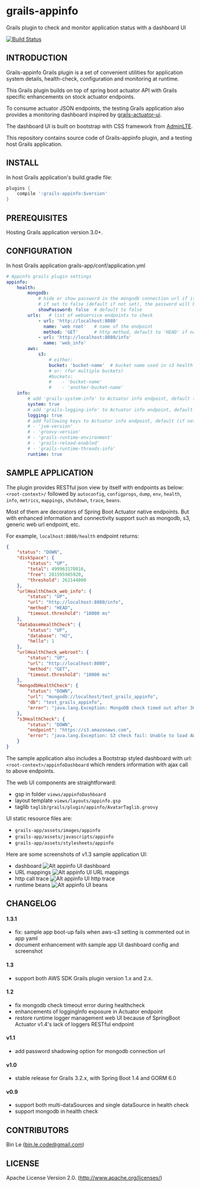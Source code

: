 # grails-appinfo
Grails plugin to check and monitor application status with a dashboard UI

[![Build Status](https://travis-ci.org/binlecode/grails-appinfo.svg?branch=master)](https://travis-ci.org/binlecode/grails-appinfo)
 
## INTRODUCTION 

Grails-appinfo Grails plugin is a set of convenient utilities for application 
system details, health-check, configuration and monitoring at runtime.

This Grails plugin builds on top of spring boot actuator API with Grails specific
enhancements on stock actuator endpoints. 

To consume actuator JSON endpoints, the testing Grails application also provides a monitoring
dashboard inspired by [grails-actuator-ui](https://github.com/dmahapatro/grails-actuator-ui).

The dashboard UI is built on bootstrap with CSS framework from [AdminLTE](https://adminlte.io/). 

This repository contains source code of Grails-appinfo plugin, and a testing host Grails application.

## INSTALL

In host Grails application's build.gradle file:

```groovy
plugins {
    compile ':grails-appinfo:$version'
}
```

## PREREQUISITES

Hosting Grails application version 3.0+.


## CONFIGURATION


In host Grails application grails-app/conf/application.yml

```yaml
# Appinfo grails plugin settings
appinfo:
    health:
        mongodb:
            # hide or show password in the mongodb connection url if it contains credential info
            # if set to false (default if not set), the password will be replaced as '<pswd>'
            showPassword: false  # default to false
        urls:   # list of webservice endpoints to check
            - url: 'http://localhost:8080'
              name: 'web root'   # name of the endpoint
              method: 'GET'      # http method, default to 'HEAD' if not given
            - url: 'http://localhost:8080/info'
              name: 'web_info'
        aws:
            s3:
                # either:
                bucket: 'bucket-name'  # bucket name used in s3 health check
                # or: (for multiple buckets)
                #buckets:
                #    - 'bucket-name'
                #    - 'another-bucket-name'
    info:
        # add 'grails-system-info' to Actuator info endpoint, default (if not set) is not enabled
        system: true
        # add 'grails-logging-info' to Actuator info endpoint, default (if not set) is not enabled
        logging: true
        # add following keys to Actuator info endpoint, default (if not set) is not enabled
        # - 'jvm-version'
        # - 'groovy-version'
        # - 'grails-runtime-environment'
        # - 'grails-reload-enabled'
        # - 'grails-runtime-threads-info'
        runtime: true
```

## SAMPLE APPLICATION

The plugin provides RESTful json view by itself with endpoints as below:
`<root-context>/` followed by `autoconfig`, `configprops`, `dump`, `env`, `health`, `info`, `metrics`, `mappings`, `shutdown`, `trace`, `beans`.

Most of them are decorators of Spring Boot Actuator native endpoints. But with enhanced information and connectivity support such as mongodb, s3, generic web url endpoint, etc.

For example, `localhost:8080/health` endpoint returns:
```json
{
    "status": "DOWN",
    "diskSpace": {
        "status": "UP",
        "total": 499963170816,
        "free": 281595985920,
        "threshold": 262144000
    },
    "urlHealthCheck_web_info": {
        "status": "UP",
        "url": "http://localhost:8080/info",
        "method": "HEAD",
        "timeout.threshold": "10000 ms"
    },
    "databaseHealthCheck": {
        "status": "UP",
        "database": "H2",
        "hello": 1
    },
    "urlHealthCheck_webroot": {
        "status": "UP",
        "url": "http://localhost:8080",
        "method": "GET",
        "timeout.threshold": "10000 ms"
    },
    "mongodbHealthCheck": {
        "status": "DOWN",
        "url": "mongodb://localhost/test_grails_appinfo",
        "db": "test_grails_appinfo",
        "error": "java.lang.Exception: MongoDB check timed out after 3000 ms"
    },
    "s3HealthCheck": {
        "status": "DOWN",
        "endpoint": "https://s3.amazonaws.com",
        "error": "java.lang.Exception: S3 check fail: Unable to load AWS credentials from any provider in the chain"
    }
}
```

The sample application also includes a Bootstrap styled dashboard with url:
`<root-context>/appinfoDashboard` which renders information with ajax call to above endpoints.

The web UI components are straightforward:
- gsp in folder `views/appinfoDashboard`
- layout template `views/layouts/appinfo.gsp`
- taglib `taglib/grails/plugin/appinfo/AvatarTaglib.groovy`

UI static resource files are:
- `grails-app/assets/images/appinfo`
- `grails-app/assets/javascripts/appinfo`
- `grails-app/assets/stylesheets/appinfo`

Here are some screenshots of v1.3 sample application UI:
- dashboard 
![Alt appinfo UI dashboard](screenshots/appinfo-ui-dashboard.png?raw=true "appinfo-ui dashboard")
- URL mappings
![Alt appinfo UI URL mappings](screenshots/appinfo-ui-mappings.png?raw=true "appinfo-ui url mappings trace")
- http call trace
![Alt appinfo UI http trace](screenshots/appinfo-ui-trace.png?raw=true "appinfo-ui http trace")
- runtime beans
![Alt appinfo UI beans](screenshots/appinfo-ui-beans.png?raw=true "appinfo-ui beans")


## CHANGELOG

#### 1.3.1
* fix: sample app boot-up fails when aws-s3 setting is commented out in app yaml
* document enhancement with sample app UI dashboard config and screenshot

#### 1.3
* support both AWS SDK Grails plugin version 1.x and 2.x.

#### 1.2
* fix mongodb check timeout error during healthcheck
* enhancements of loggingInfo exposure in Actuator endpoint
* restore runtime logger management web UI because of SpringBoot Actuator v1.4's lack of loggers RESTful endpoint 

#### v1.1
* add password shadowing option for mongodb connection url

#### v1.0
* stable release for Grails 3.2.x, with Spring Boot 1.4 and GORM 6.0

#### v0.9
* support both multi-dataSources and single dataSource in health check
* support mongodb in health check


## CONTRIBUTORS

Bin Le (bin.le.code@gmail.com)


## LICENSE

Apache License Version 2.0. (http://www.apache.org/licenses/)



